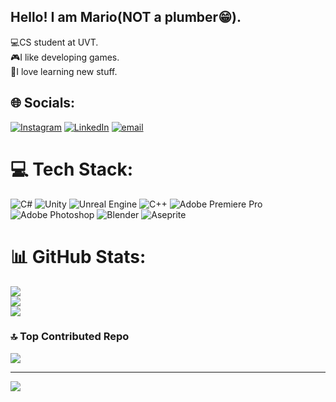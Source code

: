 ## Hello! I am Mario(NOT a plumber😁).

💻CS student at UVT.<br/>
🎮I like developing games.<br/>
🤔I love learning new stuff.<br/>


## 🌐 Socials:
[![Instagram](https://img.shields.io/badge/Instagram-%23E4405F.svg?logo=Instagram&logoColor=white)](https://instagram.com/mario.groza) [![LinkedIn](https://img.shields.io/badge/LinkedIn-%230077B5.svg?logo=linkedin&logoColor=white)](https://www.linkedin.com/in/mario-groza-4b8054282/) [![email](https://img.shields.io/badge/Email-D14836?logo=gmail&logoColor=white)](mailto:mariogrozamario@gmail.com) 

# 💻 Tech Stack:
![C#](https://img.shields.io/badge/c%23-%23239120.svg?style=for-the-badge&logo=csharp&logoColor=white) ![Unity](https://img.shields.io/badge/unity-%23000000.svg?style=for-the-badge&logo=unity&logoColor=white) ![Unreal Engine](https://img.shields.io/badge/unrealengine-%23313131.svg?style=for-the-badge&logo=unrealengine&logoColor=white) ![C++](https://img.shields.io/badge/c++-%2300599C.svg?style=for-the-badge&logo=c%2B%2B&logoColor=white) ![Adobe Premiere Pro](https://img.shields.io/badge/Adobe%20Premiere%20Pro-9999FF.svg?style=for-the-badge&logo=Adobe%20Premiere%20Pro&logoColor=white) ![Adobe Photoshop](https://img.shields.io/badge/adobe%20photoshop-%2331A8FF.svg?style=for-the-badge&logo=adobe%20photoshop&logoColor=white) ![Blender](https://img.shields.io/badge/blender-%23F5792A.svg?style=for-the-badge&logo=blender&logoColor=white) ![Aseprite](https://img.shields.io/badge/Aseprite-FFFFFF?style=for-the-badge&logo=Aseprite&logoColor=#7D929E)
# 📊 GitHub Stats:
![](https://github-readme-stats.vercel.app/api?username=mariogroza&theme=shadow_green&hide_border=false&include_all_commits=false&count_private=false)<br/>
![](https://nirzak-streak-stats.vercel.app/?user=mariogroza&theme=shadow_green&hide_border=false)<br/>
![](https://github-readme-stats.vercel.app/api/top-langs/?username=mariogroza&theme=shadow_green&hide_border=false&include_all_commits=false&count_private=false&layout=compact)

### 🔝 Top Contributed Repo
![](https://github-contributor-stats.vercel.app/api?username=mariogroza&limit=5&theme=shadow_green&combine_all_yearly_contributions=true)

---
[![](https://visitcount.itsvg.in/api?id=mariogroza&icon=0&color=3)](https://visitcount.itsvg.in)

<!-- Proudly created with GPRM ( https://gprm.itsvg.in ) -->
